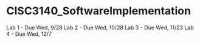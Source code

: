 # CISC3140_SoftwareImplementation


Lab 1 - Due Wed, 9/28
Lab 2 - Due Wed, 10/28
Lab 3 - Due Wed, 11/23
Lab 4 - Due Wed, 12/7
